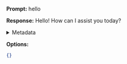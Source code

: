**Prompt:**
hello

**Response:**
Hello! How can I assist you today?

<details><summary>Metadata</summary>

- Duration: 829 ms
- Datetime: 2023-09-14T18:19:49.121278
- Model: gpt-3.5-turbo-0613

</details>

**Options:**
```json
{}
```

